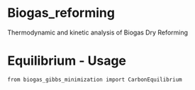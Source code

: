 # Biogas_reforming
Thermodynamic and kinetic analysis of Biogas Dry Reforming

# Equilibrium - Usage

```
from biogas_gibbs_minimization import CarbonEquilibrium
```

